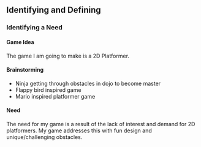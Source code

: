 ## Identifying and Defining

### Identifying a Need
#### Game Idea
The game I am going to make is a 2D Platformer.

#### Brainstorming
* Ninja getting through obstacles in dojo to become master
* Flappy bird inspired game
* Mario inspired platformer game

#### Need
The need for my game is a result of the lack of interest and demand for 2D platformers. My game addresses this with fun design and unique/challenging obstacles.